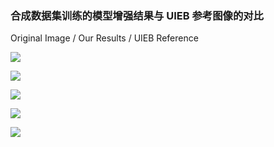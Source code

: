 ### 合成数据集训练的模型增强结果与 UIEB 参考图像的对比
Original Image        /        Our Results        /        UIEB Reference

![](https://cdn.nlark.com/yuque/0/2025/png/36204023/1743004730967-f0ac49a0-1ec2-4f7d-90c5-7cf69fd42214.png)

![](https://cdn.nlark.com/yuque/0/2025/png/36204023/1743004737289-c1d47b5f-09b6-45f5-bdd8-7062da875a51.png)

![](https://cdn.nlark.com/yuque/0/2025/png/36204023/1743004760283-e6b2d4cf-ce10-48e9-a726-40fc5ab67b61.png)

![](https://cdn.nlark.com/yuque/0/2025/png/36204023/1743004782234-29e0be1b-caf5-495e-9126-7f58f5ea1610.png)

![](https://cdn.nlark.com/yuque/0/2025/png/36204023/1743004916405-3701d97f-7838-47ee-ab35-bfd2ae8961c4.png)




